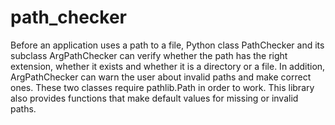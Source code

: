 # path_checker

Before an application uses a path to a file, Python class PathChecker and its
subclass ArgPathChecker can verify whether the path has the right extension,
whether it exists and whether it is a directory or a file. In addition,
ArgPathChecker can warn the user about invalid paths and make correct ones.
These two classes require pathlib.Path in order to work. This library also
provides functions that make default values for missing or invalid paths.
